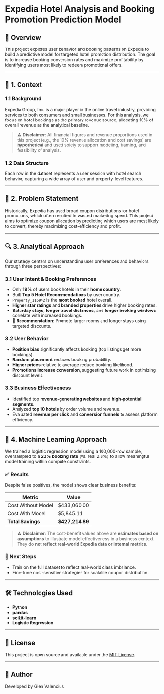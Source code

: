 # Expedia Hotel Analysis and Booking Promotion Prediction Model

## 📌 Overview

This project explores user behavior and booking patterns on Expedia to build a predictive model for targeted hotel promotion distribution. The goal is to increase booking conversion rates and maximize profitability by identifying users most likely to redeem promotional offers.

---

## 🏨 1. Context

### 1.1 Background

Expedia Group, Inc. is a major player in the online travel industry, providing services to both consumers and small businesses. For this analysis, we focus on hotel bookings as the primary revenue source, allocating 10% of overall revenue as the analytical baseline.

> ⚠️ **Disclaimer**: All financial figures and revenue proportions used in this project (e.g., the 10% revenue allocation and cost savings) are **hypothetical** and used solely to support modeling, framing, and feasibility of analysis.

### 1.2 Data Structure

Each row in the dataset represents a user session with hotel search behavior, capturing a wide array of user and property-level features.

---

## 🎯 2. Problem Statement

Historically, Expedia has used broad coupon distributions for hotel promotions, which often resulted in wasted marketing spend. This project aims to optimize coupon allocation by predicting which users are most likely to convert, thereby maximizing cost-efficiency and profit.

---

## 🔍 3. Analytical Approach

Our strategy centers on understanding user preferences and behaviors through three perspectives:

### 3.1 User Intent & Booking Preferences

- Only **19%** of users book hotels in their **home country**.
- Built **Top 5 Hotel Recommendations** by user country.
- `Property_116942` is the **most booked** hotel overall.
- **Higher star ratings** and **branded properties** drive higher booking rates.
- **Saturday stays**, **longer travel distances**, and **longer booking windows** correlate with increased bookings.
- 📌 **Recommendation**: Promote larger rooms and longer stays using targeted discounts.

### 3.2 User Behavior

- **Position bias** significantly affects booking (top listings get more bookings).
- **Random placement** reduces booking probability.
- **Higher prices** relative to average reduce booking likelihood.
- **Promotions increase conversion**, suggesting future work in optimizing discount levels.

### 3.3 Business Effectiveness

- Identified top **revenue-generating websites** and **high-potential segments**.
- Analyzed **top 10 hotels** by order volume and revenue.
- Evaluated **revenue per click** and **conversion funnels** to assess platform efficiency.

---

## 🤖 4. Machine Learning Approach

We trained a logistic regression model using a 100,000-row sample, oversampled to a **23% booking rate** (vs. real 2.8%) to allow meaningful model training within compute constraints.

### ✅ Results

Despite false positives, the model shows clear business benefits:

| Metric                | Value            |
|----------------------|------------------|
| Cost Without Model   | $433,060.00      |
| Cost With Model      | $5,845.11        |
| **Total Savings**    | **$427,214.89**  |

> ⚠️ **Disclaimer**: The cost-benefit values above are **estimates based on assumptions** to illustrate model effectiveness in a business context. They do **not reflect real-world Expedia data or internal metrics**.

### 🔭 Next Steps

- Train on the full dataset to reflect real-world class imbalance.
- Fine-tune cost-sensitive strategies for scalable coupon distribution.

---

## 🛠️ Technologies Used

- **Python**
- **pandas**
- **scikit-learn**
- **Logistic Regression**

---

## 📄 License

This project is open source and available under the [MIT License](LICENSE).

---

## 👤 Author

Developed by Glen Valencius

